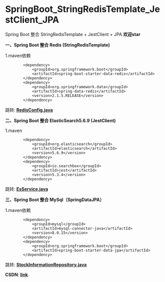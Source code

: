 # SpringBoot_StringRedisTemplate_JestClient_JPA
Spring Boot 整合 StringRedisTemplate + JestClient + JPA  **欢迎star**

**一、Spring Boot 整合 Redis (StringRedisTemplate)**

1.maven依赖
```
        <dependency>
            <groupId>org.springframework.boot</groupId>
            <artifactId>spring-boot-starter-data-redis</artifactId>
        </dependency>
        <dependency>
            <groupId>org.springframework.data</groupId>
            <artifactId>spring-data-redis</artifactId>
            <version>2.1.5.RELEASE</version>
        </dependency>
```
跳转: [**RedisConfig.java**](https://github.com/TianShengBingFeiNiuRen/SpringBoot_StringRedisTemplate_JestClient_JPA/blob/master/stock-market-macd-calculate/src/main/java/com/blockchaindata/stockmarketmacdcalculate/config/RedisConfig.java)

**二、Spring Boot 整合 ElasticSearch5.6.9 (JestClient)**

1.maven

```
        <dependency>
            <groupId>org.elasticsearch</groupId>
            <artifactId>elasticsearch</artifactId>
            <version>5.6.9</version>
        </dependency>
        <dependency>
            <groupId>io.searchbox</groupId>
            <artifactId>jest</artifactId>
            <version>5.3.4</version>
        </dependency>
```
跳转: [**EsService.java**](https://github.com/TianShengBingFeiNiuRen/SpringBoot_StringRedisTemplate_JestClient_JPA/blob/master/stock-market-macd-calculate/src/main/java/com/blockchaindata/stockmarketmacdcalculate/service/EsService.java)

**三、Spring Boot 整合 MySql（SpringDataJPA）**

1.maven依赖

```
        <dependency>
            <groupId>mysql</groupId>
            <artifactId>mysql-connector-java</artifactId>
            <version>8.0.15</version>
        </dependency>
        <dependency>
            <groupId>org.springframework.boot</groupId>
            <artifactId>spring-boot-starter-data-jpa</artifactId>
        </dependency>
```
跳转: [**StockInformationRepository.java**](https://github.com/TianShengBingFeiNiuRen/SpringBoot_StringRedisTemplate_JestClient_JPA/blob/master/stock-market-macd-calculate/src/main/java/com/blockchaindata/stockmarketmacdcalculate/dao/StockInformationRepository.java)

**CSDN**: [**link**](https://blog.csdn.net/weixin_39792935/article/details/87862919).
